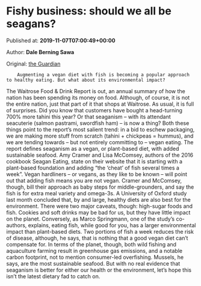 
# Fishy business: should we all be seagans?

Published at: **2019-11-07T07:00:49+00:00**

Author: **Dale Berning Sawa**

Original: [the Guardian](https://www.theguardian.com/food/shortcuts/2019/nov/07/fishy-business-should-we-all-be-seagans)


        Augmenting a vegan diet with fish is becoming a popular approach to healthy eating. But what about its environmental impact?
      
The Waitrose Food & Drink Report is out, an annual summary of how the nation has been spending its money on food. Although, of course, it is not the entire nation, just that part of it that shops at Waitrose. As usual, it is full of surprises. Did you know that customers have bought a head-turning 700% more tahini this year? Or that seaganism – with its attendant seacuterie (salmon pastrami, swordfish ham) – is now a thing?
Both these things point to the report’s most salient trend: in a bid to eschew packaging, we are making more stuff from scratch (tahini + chickpeas = hummus), and we are tending towards – but not entirely committing to – vegan eating.
The report defines seaganism as a vegan, or plant-based diet, with added sustainable seafood. Amy Cramer and Lisa McComsey, authors of the 2016 cookbook Seagan Eating, state on their website that it is starting with a plant-based foundation and adding “the ‘cheat’ of fish several times a week”. Vegan hardliners – or vegans, as they like to be known – will point out that adding fish means you are not vegan. Cramer and McComsey, though, bill their approach as baby steps for middle-grounders, and say the fish is for extra meal variety and omega-3s.
A University of Oxford study last month concluded that, by and large, healthy diets are also best for the environment. There were two major caveats, though: high-sugar foods and fish. Cookies and soft drinks may be bad for us, but they have little impact on the planet. Conversely, as Marco Springmann, one of the study’s co-authors, explains, eating fish, while good for you, has a larger environmental impact than plant-based diets. Two portions of fish a week reduces the risk of disease, although, he says, that is nothing that a good vegan diet can’t compensate for.
In terms of the planet, though, both wild fishing and aquaculture farming result in greenhouse gas emissions, and a notable carbon footprint, not to mention consumer-led overfishing. Mussels, he says, are the most sustainable seafood. But with no real evidence that seaganism is better for either our health or the environment, let’s hope this isn’t the latest dietary fad to catch on.
